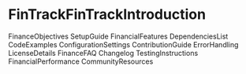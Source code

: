 # FinTrackFinTrackIntroduction
FinanceObjectives
SetupGuide
FinancialFeatures
DependenciesList
CodeExamples
ConfigurationSettings
ContributionGuide
ErrorHandling
LicenseDetails
FinanceFAQ
Changelog
TestingInstructions
FinancialPerformance
CommunityResources

